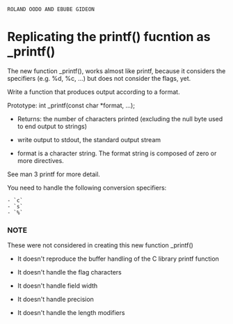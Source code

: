 ```
ROLAND OODO AND EBUBE GIDEON
```

# Replicating the printf() fucntion as _printf()

The new function \_printf(), works almost like printf, because it considers
the specifiers (e.g. %d, %c, ...) but does not consider the flags, yet.

Write a function that produces output according to a format.

Prototype: int \_printf(const char \*format, ...);

* Returns: the number of characters printed (excluding the null byte used to end
output to strings)

* write output to stdout, the standard output stream

* format is a character string. The format string is composed of zero or more directives.

See man 3 printf for more detail.

You need to handle the following conversion specifiers:

	- `c`
	- `s`
	- `%`

### NOTE
These were not considered in creating this new function \_printf()

* It doesn't reproduce the buffer handling of the C library printf function

* It doesn't handle the flag characters

* It doesn't handle field width

* It doesn't handle precision

* It doesn't handle the length modifiers
